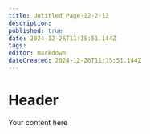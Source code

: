 ```yaml
---
title: Untitled Page·12·2·12
description: 
published: true
date: 2024-12-26T11:15:51.144Z
tags: 
editor: markdown
dateCreated: 2024-12-26T11:15:51.144Z
---
```


# Header
Your content here